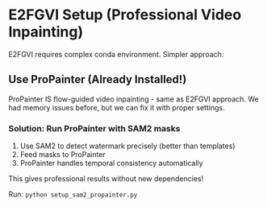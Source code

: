 # E2FGVI Setup (Professional Video Inpainting)

E2FGVI requires complex conda environment. Simpler approach:

## Use ProPainter (Already Installed!)

ProPainter IS flow-guided video inpainting - same as E2FGVI approach.
We had memory issues before, but we can fix it with proper settings.

### Solution: Run ProPainter with SAM2 masks

1. Use SAM2 to detect watermark precisely (better than templates)
2. Feed masks to ProPainter
3. ProPainter handles temporal consistency automatically

This gives professional results without new dependencies!

Run: `python setup_sam2_propainter.py`
